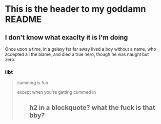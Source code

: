 This is the header to my goddamn README
=======================================

I don't know what exaclty it is I'm doing
-----------------------------------------

Once upon a time, in a galaxy far far away
lived a boy without a name, who accepted all
the blame, and died a true hero, though he was
naught but zero.

### ilbt

>cumming is fun
>
>except when you're getting cummed in
>
>> ## h2 in a blockquote? what the fuck is that bby?